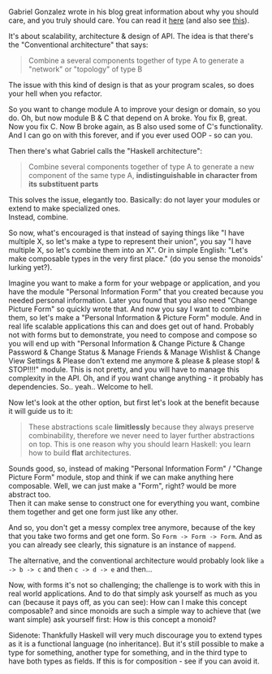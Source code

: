 Gabriel Gonzalez wrote in his blog great information about why you should care, and you truly should care. You can read it [here][1] (and also see [this][2]).

It's about scalability, architecture & design of API. The idea is that there's the "Conventional architecture" that says:

> Combine a several components together of type A to generate a
> "network" or "topology" of type B

The issue with this kind of design is that as your program scales, so does your hell when you refactor.

So you want to change module A to improve your design or domain, so you do. Oh, but now module B & C that depend on A broke. You fix B, great. Now you fix C. Now B broke again, as B also used some of C's functionality. And I can go on with this forever, and if you ever used OOP - so can you.

Then there's what Gabriel calls the "Haskell architecture":

> Combine several components together of type A to generate a new
> component of the same type A, **indistinguishable in character from its substituent parts**

This solves the issue, elegantly too. Basically: do not layer your modules or extend to make specialized ones.<br />
Instead, combine.

So now, what's encouraged is that instead of saying things like "I have multiple X, so let's make a type to represent their union", you say "I have multiple X, so let's combine them into an X". Or in simple English: "Let's make composable types in the very first place." (do you sense the monoids' lurking yet?).

Imagine you want to make a form for your webpage or application, and you have the module "Personal Information Form" that you created because you needed personal information. Later you found that you also need "Change Picture Form" so quickly wrote that. And now you say I want to combine them, so let's make a "Personal Information & Picture Form" module. And in real life scalable applications this can and does get out of hand. Probably not with forms but to demonstrate, you need to compose and compose so you will end up with "Personal Information & Change Picture & Change Password & Change Status & Manage Friends & Manage Wishlist & Change View Settings & Please don't extend me anymore & please & please stop! & STOP!!!!" module. This is not pretty, and you will have to manage this complexity in the API. Oh, and if you want change anything - it probably has dependencies. So.. yeah.. Welcome to hell.

Now let's look at the other option, but first let's look at the benefit because it will guide us to it:

> These abstractions scale **limitlessly** because they always preserve
> combinability, therefore we never need to layer further abstractions
> on top. This is one reason why you should learn Haskell: you learn how
> to build **flat** architectures.

Sounds good, so, instead of making "Personal Information Form" / "Change Picture Form" module, stop and think if we can make anything here composable. Well, we can just make a "Form", right? would be more abstract too.<br />
Then it can make sense to construct one for everything you want, combine them together and get one form just like any other.

And so, you don't get a messy complex tree anymore, because of the key that you take two forms and get one form. So `Form -> Form -> Form`. And as you can already see clearly, this signature is an instance of `mappend`.

The alternative, and the conventional architecture would probably look like `a -> b -> c` and then `c -> d -> e` and then...

Now, with forms it's not so challenging; the challenge is to work with this in real world applications. And to do that simply ask yourself as much as you can (because it pays off, as you can see): How can I make this concept composable? and since monoids are such a simple way to achieve that (we want simple) ask yourself first: How is this concept a monoid?

Sidenote: Thankfully Haskell will very much discourage you to extend types as it is a functional language (no inheritance). But it's still possible to make a type for something, another type for something, and in the third type to have both types as fields. If this is for composition - see if you can avoid it.


  [1]: http://www.haskellforall.com/2014/04/scalable-program-architectures.html
  [2]: http://www.haskellforall.com/2014/07/equational-reasoning-at-scale.html